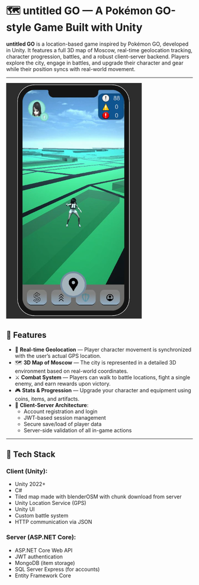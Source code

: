 # 🗺️ untitled GO — A Pokémon GO-style Game Built with Unity

**untitled GO** is a location-based game inspired by Pokémon GO, developed in Unity. It features a full 3D map of Moscow, real-time geolocation tracking, character progression, battles, and a robust client-server backend. Players explore the city, engage in battles, and upgrade their character and gear while their position syncs with real-world movement.

---
![Gameplay Screenshot](untitled/Assets/image_2025-07-23_19-37-15.png)

## 🚀 Features

- 📍 **Real-time Geolocation** — Player character movement is synchronized with the user’s actual GPS location.
- 🗺️ **3D Map of Moscow** — The city is represented in a detailed 3D environment based on real-world coordinates.
- ⚔️ **Combat System** — Players can walk to battle locations, fight a single enemy, and earn rewards upon victory.
- 🎮 **Stats & Progression** — Upgrade your character and equipment using coins, items, and artifacts.
- 🔐 **Client-Server Architecture**:
  - Account registration and login
  - JWT-based session management
  - Secure save/load of player data
  - Server-side validation of all in-game actions

---

## 🧩 Tech Stack

### Client (Unity):
- Unity 2022+
- C#
- Tiled map made with blenderOSM with chunk download from server
- Unity Location Service (GPS)
- Unity UI
- Custom battle system
- HTTP communication via JSON

### Server (ASP.NET Core):
- ASP.NET Core Web API
- JWT authentication
- MongoDB (item storage)
- SQL Server Express (for accounts)
- Entity Framework Core
